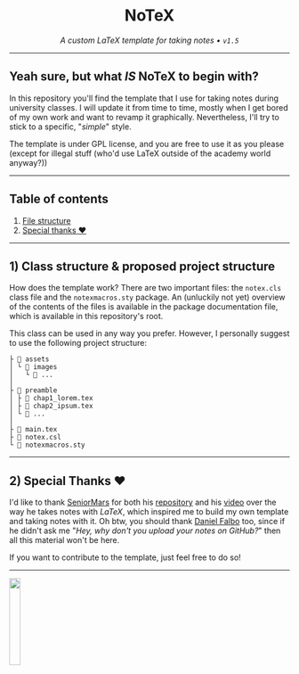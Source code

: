<h1 align="center">NoTeX</h1>
  
<p align="center"><i>A custom LaTeX template for taking notes • <code>v1.5</code></i></p>

---

## Yeah sure, but what **_IS_** NoTeX to begin with?

In this repository you'll find the template that I use for taking notes during university classes. I will update it from time to time, mostly when I get bored of my own work and want to revamp it graphically. Nevertheless, I'll try to stick to a specific, "_simple_" style.

The template is under GPL license, and you are free to use it as you please (except for illegal stuff (who'd use LaTeX outside of the academy world anyway?))

---

## Table of contents
1. [File structure](#1-class-structure--proposed-project-structure)
2. [Special thanks ❤️](#2-special-thanks-%EF%B8%8F)

---

## 1) Class structure & proposed project structure

How does the template work? There are two important files: the `notex.cls` class file and the `notexmacros.sty` package. An (unluckily not yet) overview of the contents of the files is available in the package documentation file, which is available in this repository's root.

This class can be used in any way you prefer. However, I personally suggest to use the following project structure:

```
├ 📁 assets
│ └ 📁 images
│   └ 📄 ...
│  
├ 📁 preamble
│ ├ 📄 chap1_lorem.tex
│ ├ 📄 chap2_ipsum.tex
│ └ 📄 ...
│
├ 📄 main.tex
├ 📄 notex.csl
└ 📄 notexmacros.sty
```

---

## 2) Special Thanks ❤️

I'd like to thank [SeniorMars](https://github.com/SeniorMars) for both his [repository](https://github.com/SeniorMars/dotfiles) and his [video](https://www.youtube.com/watch?v=DOtM1mrWjUo) over the way he takes notes with _LaTeX_, which inspired me to build my own template and taking notes with it. Oh btw, you should thank [Daniel Falbo](https://github.com/danielfalbo) too, since if he didn't ask me "_Hey, why don't you upload your notes on GitHub?_" then all this material won't be here.

If you want to contribute to the template, just feel free to do so!

---

<a href="https://brainmade.org"><img width="20%" src="https://brainmade.org/white-logo.png"></a>
